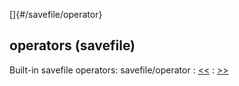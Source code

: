 []{#/savefile/operator}
  ## operators (savefile)
  Built-in savefile operators:
  savefile/operator
  :   [\<\<](ref/savefile/operator/%3c%3c)
  :   [\>\>](ref/savefile/operator/%3e%3e)